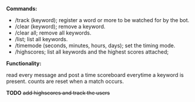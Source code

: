 __Commands:__
* /track (keyword); register a word or more to be watched for by the bot.
* /clear (keyword); remove a keyword.
* /clear all; remove all keywords.
* /list; list all keywords.
* /timemode (seconds, minutes, hours, days); set the timing mode.
* /highscores; list all keywords and the highest scores attached;

__Functionality:__

read every message and post a time scoreboard everytime a keyword is present.
counts are reset when a match occurs.


**TODO**
~~add highscores and track the users~~
